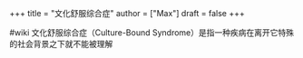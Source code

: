 +++
title = "文化舒服综合症"
author = ["Max"]
draft = false
+++

\#wiki
文化舒服综合症（Culture-Bound Syndrome）是指一种疾病在离开它特殊的社会背景之下就不能被理解
